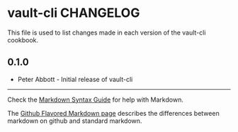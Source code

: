 vault-cli CHANGELOG
===================

This file is used to list changes made in each version of the vault-cli cookbook.

0.1.0
-----
- Peter Abbott - Initial release of vault-cli

- - -
Check the [Markdown Syntax Guide](http://daringfireball.net/projects/markdown/syntax) for help with Markdown.

The [Github Flavored Markdown page](http://github.github.com/github-flavored-markdown/) describes the differences between markdown on github and standard markdown.
